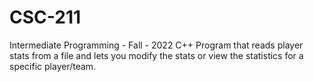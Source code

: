 # CSC-211
Intermediate Programming - Fall - 2022
C++ Program that reads player stats from a file and lets you modify the stats or view the statistics for a specific player/team.
